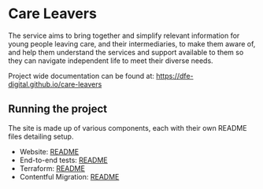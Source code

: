 # Care Leavers

The service aims to bring together and simplify relevant information for young people leaving care, and their intermediaries, 
to make them aware of, and help them understand the services and support available to them so they can navigate independent life to meet their diverse needs.

Project wide documentation can be found at: https://dfe-digital.github.io/care-leavers

## Running the project

The site is made up of various components, each with their own README files detailing setup.

- Website: [README](./src/web/README.md)
- End-to-end tests: [README](./src/e2e/CareLeavers.E2ETests/README.md)
- Terraform: [README](./src/infrastructure/terraform/README.md)
- Contentful Migration: [README](./src/contentful/CareLeavers.ContentfulMigration/README.md)

